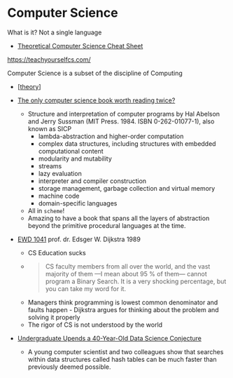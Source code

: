 Computer Science
================

What is it?
Not a single language

* [Theoretical Computer Science Cheat Sheet](https://www.tug.org/texshowcase/cheat.pdf)

https://teachyourselfcs.com/

Computer Science is a subset of the discipline of Computing

* [[theory]]

* [The only computer science book worth reading twice?](https://simondobson.org/2010/05/14/cs-book-worth-reading-twice/)
    * Structure and interpretation of computer programs by Hal Abelson and Jerry Sussman (MIT Press. 1984. ISBN 0-262-01077-1), also known as SICP
        * lambda-abstraction and higher-order computation
        * complex data structures, including structures with embedded computational content
        * modularity and mutability
        * streams
        * lazy evaluation
        * interpreter and compiler construction
        * storage management, garbage collection and virtual memory
        * machine code
        * domain-specific languages
    * All in `scheme`!
    * Amazing to have a book that spans all the layers of abstraction beyond the primitive procedural languages at the time.



* [EWD 1041](https://www.cs.utexas.edu/users/EWD/transcriptions/EWD10xx/EWD1041.html) prof. dr. Edsger W. Dijkstra 1989
    * CS Education sucks
    * > CS faculty members from all over the world, and the vast majority of them —I mean about 95 % of them— cannot program a Binary Search. It is a very shocking percentage, but you can take my word for it.
    * Managers think programming is lowest common denominator and faults happen - Dijkstra argues for thinking about the problem and solving it properly
    * The rigor of CS is not understood by the world

* [Undergraduate Upends a 40-Year-Old Data Science Conjecture](https://www.quantamagazine.org/undergraduate-upends-a-40-year-old-data-science-conjecture-20250210/)
    * A young computer scientist and two colleagues show that searches within data structures called hash tables can be much faster than previously deemed possible. 

[//begin]: # "Autogenerated link references for markdown compatibility"
[theory]: theory.md "Theory"
[//end]: # "Autogenerated link references"